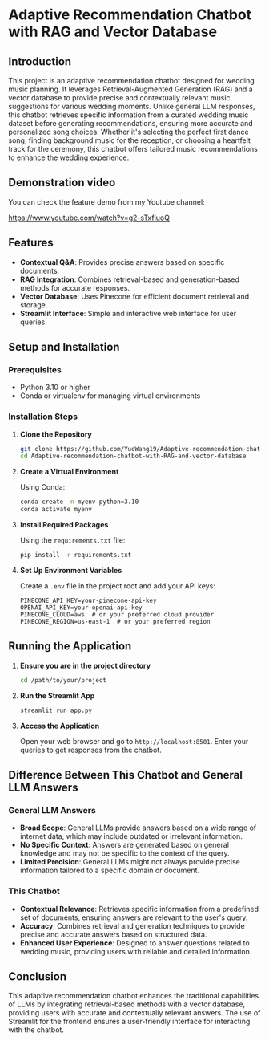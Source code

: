 # Adaptive Recommendation Chatbot with RAG and Vector Database

## Introduction

This project is an adaptive recommendation chatbot designed for wedding music planning. It leverages Retrieval-Augmented Generation (RAG) and a vector database to provide precise and contextually relevant music suggestions for various wedding moments. Unlike general LLM responses, this chatbot retrieves specific information from a curated wedding music dataset before generating recommendations, ensuring more accurate and personalized song choices. Whether it's selecting the perfect first dance song, finding background music for the reception, or choosing a heartfelt track for the ceremony, this chatbot offers tailored music recommendations to enhance the wedding experience.

## Demonstration video

You can check the feature demo from my Youtube channel:

https://www.youtube.com/watch?v=g2-sTxfiuoQ

## Features

- **Contextual Q&A**: Provides precise answers based on specific documents.
- **RAG Integration**: Combines retrieval-based and generation-based methods for accurate responses.
- **Vector Database**: Uses Pinecone for efficient document retrieval and storage.
- **Streamlit Interface**: Simple and interactive web interface for user queries.

## Setup and Installation

### Prerequisites

- Python 3.10 or higher
- Conda or virtualenv for managing virtual environments

### Installation Steps

1. **Clone the Repository**

   ```bash
   git clone https://github.com/YueWang19/Adaptive-recommendation-chatbot-with-RAG-and-vector-database
   cd Adaptive-recommendation-chatbot-with-RAG-and-vector-database
   ```

2. **Create a Virtual Environment**

   Using Conda:

   ```bash
   conda create -n myenv python=3.10
   conda activate myenv
   ```

3. **Install Required Packages**

   Using the `requirements.txt` file:

   ```bash
   pip install -r requirements.txt
   ```

4. **Set Up Environment Variables**

   Create a `.env` file in the project root and add your API keys:

   ```env
   PINECONE_API_KEY=your-pinecone-api-key
   OPENAI_API_KEY=your-openai-api-key
   PINECONE_CLOUD=aws  # or your preferred cloud provider
   PINECONE_REGION=us-east-1  # or your preferred region
   ```

## Running the Application

1. **Ensure you are in the project directory**

   ```bash
   cd /path/to/your/project
   ```

2. **Run the Streamlit App**

   ```bash
   streamlit run app.py
   ```

3. **Access the Application**

   Open your web browser and go to `http://localhost:8501`. Enter your queries to get responses from the chatbot.

## Difference Between This Chatbot and General LLM Answers

### General LLM Answers

- **Broad Scope**: General LLMs provide answers based on a wide range of internet data, which may include outdated or irrelevant information.
- **No Specific Context**: Answers are generated based on general knowledge and may not be specific to the context of the query.
- **Limited Precision**: General LLMs might not always provide precise information tailored to a specific domain or document.

### This Chatbot

- **Contextual Relevance**: Retrieves specific information from a predefined set of documents, ensuring answers are relevant to the user's query.
- **Accuracy**: Combines retrieval and generation techniques to provide precise and accurate answers based on structured data.
- **Enhanced User Experience**: Designed to answer questions related to wedding music, providing users with reliable and detailed information.

## Conclusion

This adaptive recommendation chatbot enhances the traditional capabilities of LLMs by integrating retrieval-based methods with a vector database, providing users with accurate and contextually relevant answers. The use of Streamlit for the frontend ensures a user-friendly interface for interacting with the chatbot.
